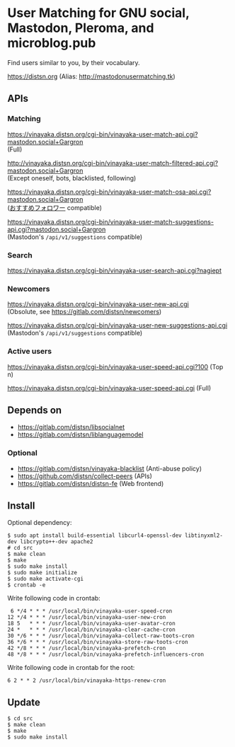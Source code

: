 # User Matching for GNU social, Mastodon, Pleroma, and microblog.pub

Find users similar to you, by their vocabulary.

https://distsn.org
(Alias: http://mastodonusermatching.tk)

## APIs

### Matching

https://vinayaka.distsn.org/cgi-bin/vinayaka-user-match-api.cgi?mastodon.social+Gargron  
(Full)

http://vinayaka.distsn.org/cgi-bin/vinayaka-user-match-filtered-api.cgi?mastodon.social+Gargron  
(Except oneself, bots, blacklisted, following)

https://vinayaka.distsn.org/cgi-bin/vinayaka-user-match-osa-api.cgi?mastodon.social+Gargron  
([おすすめフォロワー](https://followlink.osa-p.net/recommend.html) compatible)

https://vinayaka.distsn.org/cgi-bin/vinayaka-user-match-suggestions-api.cgi?mastodon.social+Gargron  
(Mastodon's `/api/v1/suggestions` compatible)

### Search

https://vinayaka.distsn.org/cgi-bin/vinayaka-user-search-api.cgi?nagiept

### Newcomers

https://vinayaka.distsn.org/cgi-bin/vinayaka-user-new-api.cgi  
(Obsolute, see https://gitlab.com/distsn/newcomers)

https://vinayaka.distsn.org/cgi-bin/vinayaka-user-new-suggestions-api.cgi  
(Mastodon's `/api/v1/suggestions` compatible)

### Active users

https://vinayaka.distsn.org/cgi-bin/vinayaka-user-speed-api.cgi?100 (Top n)

https://vinayaka.distsn.org/cgi-bin/vinayaka-user-speed-api.cgi (Full)

## Depends on

* https://gitlab.com/distsn/libsocialnet  
* https://gitlab.com/distsn/liblanguagemodel  

### Optional

* https://gitlab.com/distsn/vinayaka-blacklist (Anti-abuse policy)
* https://github.com/distsn/collect-peers (APIs)
* https://gitlab.com/distsn/distsn-fe (Web frontend)

## Install

Optional dependency: 

    $ sudo apt install build-essential libcurl4-openssl-dev libtinyxml2-dev libcrypto++-dev apache2
    # cd src
    $ make clean
    $ make
    $ sudo make install
    $ sudo make initialize
    $ sudo make activate-cgi
    $ crontab -e

Write following code in crontab:

```
 6 */4 * * * /usr/local/bin/vinayaka-user-speed-cron
12 */4 * * * /usr/local/bin/vinayaka-user-new-cron
18 5   * * * /usr/local/bin/vinayaka-user-avatar-cron
24 *   * * * /usr/local/bin/vinayaka-clear-cache-cron
30 */6 * * * /usr/local/bin/vinayaka-collect-raw-toots-cron
36 */6 * * * /usr/local/bin/vinayaka-store-raw-toots-cron
42 */8 * * * /usr/local/bin/vinayaka-prefetch-cron
48 */8 * * * /usr/local/bin/vinayaka-prefetch-influencers-cron
```

Write following code in crontab for the root:

```
6 2 * * 2 /usr/local/bin/vinayaka-https-renew-cron
```

## Update

    $ cd src
    $ make clean
    $ make
    $ sudo make install
